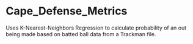 # Cape_Defense_Metrics
Uses K-Nearest-Neighbors Regression to calculate probability of an out being made based on batted ball data from a Trackman file.
